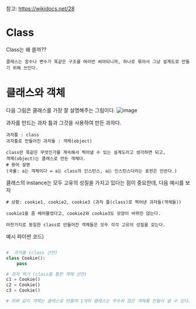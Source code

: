 참고: https://wikidocs.net/28
# Class
Class는 왜 쓸까??  
```
클래스는 함수나 변수가 똑같은 구조를 여러번 써야되니까, 하나로 묶어서 그냥 설계도로 만들기 위해 쓰인다.
```


# 클래스와 객체
다음 그림은 클래스를 가장 잘 설명해주는 그림이다.
![image](https://user-images.githubusercontent.com/87055456/139580305-6660bf8e-9235-4cd4-8054-4364745e9192.png)

과자를 만드는 과자 틀과 그것을 사용하여 만든 과자다.
```
과자틀 : class
과자틀로 만들어진 과자들 : 객체(object)

class란 똑같은 무엇인가를 계속해서 찍어낼 수 있는 설계도라고 생각하면 되고,
객체(object)는 클래스로 만든 객체다.
# 용어 설명
(국룰: a는 객체이다 = a는 class의 인스턴스, a는 인스턴스다라는 표현은 안쓴다.)
```

클래스의 instance는 모두 고유의 성질을 가지고 있다는 점이 중요한데, 다음 예시를 보자
```
# 상황: cookie1, cookie2, cookie3 (과자 틀(class)로 찍어낸 과자들(객체들))

cookie1을 좀 베어물었다고, cookie2와 cookie3도 모양이 바뀌진 않는다.

마찬가지로 동일한 class로 만들어진 객체들은 모두 각각 고유의 성질을 갖는다.
```
예시 파이썬 코드)
``` python

#  과자틀 (class 선언)
class Cookie():
    pass

# 과자 찍기 (class를 통한 객체 선언)
c1 = Cookie()
c2 = Cookie()
c3 = Cookie()

# 위와 같이 객체는 클래스로 만들며 1개의 클래스는 무수히 많은 객체를 만들어 낼 수 있다.
```
